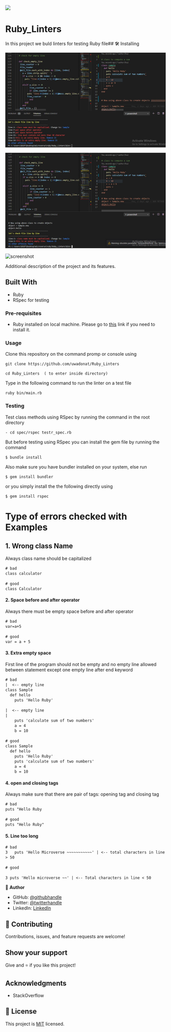 ![](https://img.shields.io/badge/Microverse-blueviolet)

# Ruby_Linters
In this project we buld linters for testing Ruby file## 🛠 Installing <a name = "installing"></a>

![screenshot](https://github.com/uwadonat/Ruby_Linters/blob/dev-feature1/images/screenshot1.JPG)

![screenshot](https://github.com/uwadonat/Ruby_Linters/blob/dev-feature1/images/screenshot2.JPG)

![screenshot](https://github.com/uwadonat/Ruby_Linters/blob/dev-feature1/images/screenshot.JPG)

Additional description of the project and its features.

## Built With

- Ruby
- RSpec for testing

### Pre-requisites

- Ruby installed on local machine. Please go to [this](https://www.ruby-lang.org/en/documentation/installation/) link if you need to install it.

### Usage

Clone this repository on the command promp or console using

```
git clone https://github.com/uwadonat/Ruby_Linters
```
```
cd Ruby_Linters  ( to enter inside directory)
```

Type in the following command to run the linter on a test file
```
ruby bin/main.rb
```
### Testing
Test class methods using RSpec by running the command in the root directory 
```
- cd spec/rspec testr_spec.rb

```
But before testing using RSpec you can install the gem file by running the command
```
$ bundle install 
```
Also make sure you have bundler installed on your system, else run
```
$ gem install bundler 
```
or you simply install the the following directly using
```
$ gem install rspec 
```

# Type of errors checked with Examples
## 1. Wrong class Name

Always class name should be capitalized

```
# bad
class calculator

# good
class Calculator
```
#### 2. Space before and after operator

Always there must be empty space before and after operator

```
# bad
var=a+5

# good
var = a + 5
```
#### 3. Extra empty space

First line of the program should not be empty and no empty line allowed between statement except one empty line after end keyword

```
# bad
|  <-- empty line 
class Sample
  def hello
    puts 'Hello Ruby'

|  <-- empty line
|
    puts 'calculate sum of two numbers'
    a = 4
    b = 10

# good
class Sample
  def hello
    puts 'Hello Ruby'
    puts 'calculate sum of two numbers'
    a = 4
    b = 10
```

#### 4. open and closing tags
Always make sure that there are pair of tags: opening tag and closing tag
```
# bad
puts "Hello Ruby

# good
puts "Hello Ruby"
```
#### 5. Line too long
```
# bad
3   puts 'Hello Microverse ~~~~~~~~~~~' | <-- total characters in line > 50 

# good

3 puts 'Hello microverse ~~' | <-- Total characters in line < 50
```

👤 **Author**
- GitHub: [@githubhandle](https://github.com/@uwadonat)
- Twitter: [@twitterhandle](https://twitter.com/@uwamahoroDonat)
- LinkedIn: [LinkedIn](https://linkedin.com/in/uwamahoro-donat-84b5bb1b7/)

## 🤝 Contributing

Contributions, issues, and feature requests are welcome!

## Show your support

Give and ⭐️ if you like this project!

## Acknowledgments

- StackOverflow

## 📝 License

This project is [MIT](https://opensource.org/licenses/MIT) licensed.

